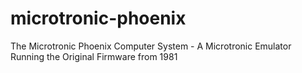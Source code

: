 # microtronic-phoenix
The Microtronic Phoenix Computer System - A  Microtronic Emulator Running the Original Firmware from 1981
